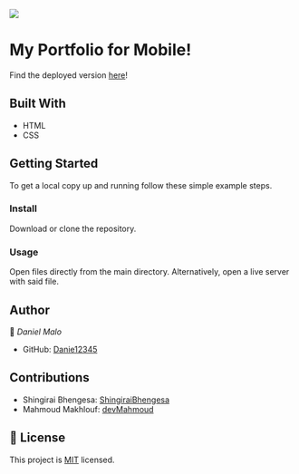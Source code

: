 ![](https://img.shields.io/badge/Microverse-blueviolet)

# My Portfolio for Mobile! 

Find the deployed version [here](https://danie12345.github.io/portfolio-mobile/)!

## Built With

- HTML
- CSS

## Getting Started

To get a local copy up and running follow these simple example steps.


### Install
Download or clone the repository.

### Usage
Open files directly from the main directory.
Alternatively, open a live server with said file.


## Author

👤 *Daniel Malo*

- GitHub: [Danie12345](https://github.com/Danie12345)

## Contributions

- Shingirai Bhengesa: [ShingiraiBhengesa](https://github.com/ShingiraiBhengesa)
- Mahmoud Makhlouf: [devMahmoud](https://github.com/devMahmoud)


## 📝 License

This project is [MIT](./MIT.md) licensed.